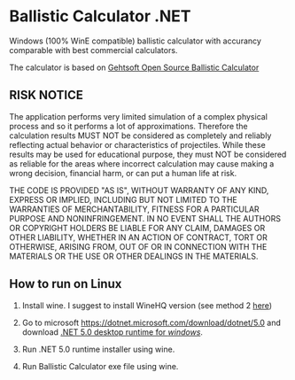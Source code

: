 # Ballistic Calculator .NET

Windows (100% WinE compatible) ballistic calculator with accurancy comparable with best commercial calculators.

The calculator is based on [Gehtsoft Open Source Ballistic Calculator](https://github.com/gehtsoft-usa/BallisticCalculator1)

## RISK NOTICE

The application performs very limited simulation of a complex physical process and so it performs a lot of approximations. Therefore the calculation results MUST NOT be considered as completely and reliably reflecting actual behavior or characteristics of projectiles. While these results may be used for educational purpose, they must NOT be considered as reliable for the areas where incorrect calculation may cause making a wrong decision, financial harm, or can put a human life at risk.

THE CODE IS PROVIDED "AS IS", WITHOUT WARRANTY OF ANY KIND, EXPRESS OR IMPLIED, INCLUDING BUT NOT LIMITED TO THE WARRANTIES OF MERCHANTABILITY, FITNESS FOR A PARTICULAR PURPOSE AND NONINFRINGEMENT. IN NO EVENT SHALL THE AUTHORS OR COPYRIGHT HOLDERS BE LIABLE FOR ANY CLAIM, DAMAGES OR OTHER LIABILITY, WHETHER IN AN ACTION OF CONTRACT, TORT OR OTHERWISE, ARISING FROM, OUT OF OR IN CONNECTION WITH THE MATERIALS OR THE USE OR OTHER DEALINGS IN THE MATERIALS.

## How to run on Linux

1) Install wine. I suggest to install WineHQ version (see method 2 [here](https://linuxconfig.org/install-wine-on-ubuntu-20-04-focal-fossa-linux))

2) Go to microsoft https://dotnet.microsoft.com/download/dotnet/5.0 and download [.NET 5.0 desktop runtime for *windows*](https://dotnet.microsoft.com/download/dotnet/thank-you/runtime-5.0.6-windows-x64-installer).

3) Run .NET 5.0 runtime installer using wine.

4) Run Ballistic Calculator exe file using wine.




